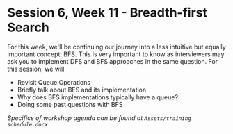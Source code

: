 # Session 6, Week 11 - Breadth-first Search

For this week, we'll be continuing our journey into a less intuitive but equally important concept: BFS. This is very important to know as interviewers may ask you to implement DFS and BFS approaches in the same question. For this session, we will

- Revisit Queue Operations
- Briefly talk about BFS and its implementation
- Why does BFS implementations typically have a queue?
- Doing some past questions with BFS

_Specifics of workshop agenda can be found at `Assets/training schedule.docx`_

